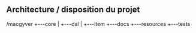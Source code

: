 ## Architecture / disposition du projet

/macgyver
    +---core
    |   +---dal
    |   +---item
    +---docs
    +---resources
    +---tests
